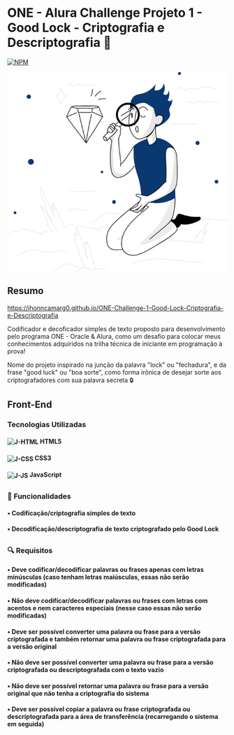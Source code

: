 # ONE - Alura Challenge Projeto 1 - Good Lock - Criptografia e Descriptografia 📘
[![NPM](https://img.shields.io/npm/l/react)](https://github.com/jhonncamarg0/ONE-Challenge-1-Good-Lock-Criptografia-e-Descriptografia/blob/main/LICENSE)

![NPM](https://github.com/jhonncamarg0/ONE-Challenge-1-Good-Lock-Criptografia-e-Descriptografia/blob/main/assets/background_image.svg)

## Resumo

https://jhonncamarg0.github.io/ONE-Challenge-1-Good-Lock-Criptografia-e-Descriptografia

Codificador e decoficador simples de texto proposto para desenvolvimento pelo programa ONE - Oracle & Alura, como um desafio para colocar meus conhecimentos adquiridos na trilha técnica de iniciante em programação à prova!

Nome do projeto inspirado na junção da palavra "lock" ou "fechadura", e da frase "good luck" ou "boa sorte", como forma irônica de desejar sorte aos criptografadores com sua palavra secreta 🔒

## Front-End

### Tecnologias Utilizadas

#### <img align="center" alt="J-HTML" height="30" width="40" src="https://cdn.jsdelivr.net/gh/devicons/devicon/icons/html5/html5-original.svg"> HTML5
#### <img align="center" alt="J-CSS" height="30" width="40" src="https://cdn.jsdelivr.net/gh/devicons/devicon/icons/css3/css3-original.svg"> CSS3
#### <img align="center" alt="J-JS" height="30" width="40" src="https://cdn.jsdelivr.net/gh/devicons/devicon/icons/javascript/javascript-original.svg"> JavaScript

##

### 🎯 Funcionalidades

#### • Codificação/criptografia simples de texto
#### • Decodificação/descriptografia de texto criptografado pelo Good Lock

##

### 🔍 Requisitos

#### • Deve codificar/decodificar palavras ou frases apenas com letras minúsculas (caso tenham letras maiúsculas, essas não serão modificadas)
#### • Não deve codificar/decodificar palavras ou frases com letras com acentos e nem caracteres especiais (nesse caso essas não serão modificadas)
#### • Deve ser possível converter uma palavra ou frase para a versão criptografada e também retornar uma palavra ou frase criptografada para a versão original
#### • Não deve ser possível converter uma palavra ou frase para a versão criptografada ou descriptografada com o texto vazio
#### • Não deve ser possível retornar uma palavra ou frase para a versão original que não tenha a criptografia do sistema
#### • Deve ser possível copiar a palavra ou frase criptografada ou descriptografada para a área de transferência (recarregando o sistema em seguida)

